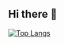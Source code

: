 ## Hi there 👋

[![Top Langs](https://github-readme-stats.vercel.app/api/top-langs/?username=TheNoatorious)](https://github.com/anuraghazra/github-readme-stats)

<!--
**TheNoatorious/TheNoatorious** is a ✨ _special_ ✨ repository because its `README.md` (this file) appears on your GitHub profile.

Here are some ideas to get you started:

- 🔭 I’m currently working on ...
- 🌱 I’m currently learning ...
- 👯 I’m looking to collaborate on ...
- 🤔 I’m looking for help with ...
- 💬 Ask me about ...
- 📫 How to reach me: ...
- 😄 Pronouns: ...
- ⚡ Fun fact: ...
-->
